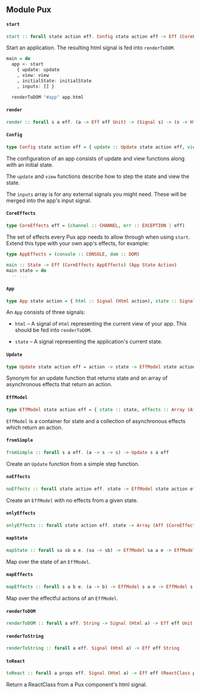 ## Module Pux

#### `start`

``` purescript
start :: forall state action eff. Config state action eff -> Eff (CoreEffects eff) (App state action)
```

Start an application. The resulting html signal is fed into `renderToDOM`.

```purescript
main = do
  app <- start
    { update: update
    , view: view
    , initialState: initialState
    , inputs: [] }

  renderToDOM "#app" app.html
```

#### `render`

``` purescript
render :: forall s a eff. (a -> Eff eff Unit) -> (Signal s) -> (s -> Html a) -> (Html a)
```

#### `Config`

``` purescript
type Config state action eff = { update :: Update state action eff, view :: state -> Html action, initialState :: state, inputs :: Array (Signal action) }
```

The configuration of an app consists of update and view functions along
with an initial state.

The `update` and `view` functions describe how to step the state and view
the state.

The `inputs` array is for any external signals you might need. These will
be merged into the app's input signal.

#### `CoreEffects`

``` purescript
type CoreEffects eff = (channel :: CHANNEL, err :: EXCEPTION | eff)
```

The set of effects every Pux app needs to allow through when using `start`.
Extend this type with your own app's effects, for example:

```purescript
type AppEffects = (console :: CONSOLE, dom :: DOM)

main :: State -> Eff (CoreEffects AppEffects) (App State Action)
main state = do
  -- ...
```

#### `App`

``` purescript
type App state action = { html :: Signal (Html action), state :: Signal state, actionChannel :: Channel (List action) }
```

An `App` consists of three signals:

* `html` – A signal of `Html` representing the current view of your
  app. This should be fed into `renderToDOM`.

* `state` – A signal representing the application's current state.

#### `Update`

``` purescript
type Update state action eff = action -> state -> EffModel state action eff
```

Synonym for an update function that returns state and an array of
asynchronous effects that return an action.

#### `EffModel`

``` purescript
type EffModel state action eff = { state :: state, effects :: Array (Aff (CoreEffects eff) action) }
```

`EffModel` is a container for state and a collection of asynchronous
effects which return an action.

#### `fromSimple`

``` purescript
fromSimple :: forall s a eff. (a -> s -> s) -> Update s a eff
```

Create an `Update` function from a simple step function.

#### `noEffects`

``` purescript
noEffects :: forall state action eff. state -> EffModel state action eff
```

Create an `EffModel` with no effects from a given state.

#### `onlyEffects`

``` purescript
onlyEffects :: forall state action eff. state -> Array (Aff (CoreEffects eff) action) -> EffModel state action eff
```

#### `mapState`

``` purescript
mapState :: forall sa sb a e. (sa -> sb) -> EffModel sa a e -> EffModel sb a e
```

Map over the state of an `EffModel`.

#### `mapEffects`

``` purescript
mapEffects :: forall s a b e. (a -> b) -> EffModel s a e -> EffModel s b e
```

Map over the effectful actions of an `EffModel`.

#### `renderToDOM`

``` purescript
renderToDOM :: forall a eff. String -> Signal (Html a) -> Eff eff Unit
```

#### `renderToString`

``` purescript
renderToString :: forall a eff. Signal (Html a) -> Eff eff String
```

#### `toReact`

``` purescript
toReact :: forall a props eff. Signal (Html a) -> Eff eff (ReactClass props)
```

Return a ReactClass from a Pux component's html signal.


